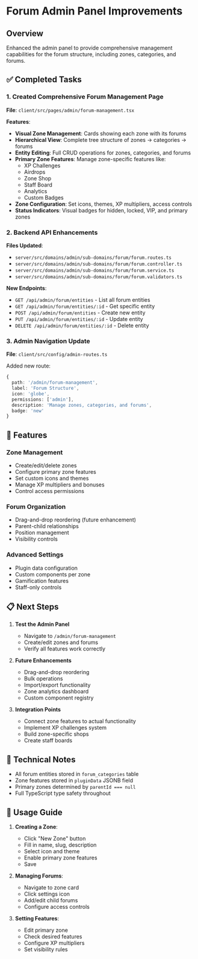 # Forum Admin Panel Improvements

## Overview

Enhanced the admin panel to provide comprehensive management capabilities for the forum structure, including zones, categories, and forums.

## ✅ Completed Tasks

### 1. Created Comprehensive Forum Management Page

**File**: `client/src/pages/admin/forum-management.tsx`

**Features**:

- **Visual Zone Management**: Cards showing each zone with its forums
- **Hierarchical View**: Complete tree structure of zones → categories → forums
- **Entity Editing**: Full CRUD operations for zones, categories, and forums
- **Primary Zone Features**: Manage zone-specific features like:
  - XP Challenges
  - Airdrops
  - Zone Shop
  - Staff Board
  - Analytics
  - Custom Badges
- **Zone Configuration**: Set icons, themes, XP multipliers, access controls
- **Status Indicators**: Visual badges for hidden, locked, VIP, and primary zones

### 2. Backend API Enhancements

**Files Updated**:

- `server/src/domains/admin/sub-domains/forum/forum.routes.ts`
- `server/src/domains/admin/sub-domains/forum/forum.controller.ts`
- `server/src/domains/admin/sub-domains/forum/forum.service.ts`
- `server/src/domains/admin/sub-domains/forum/forum.validators.ts`

**New Endpoints**:

- `GET /api/admin/forum/entities` - List all forum entities
- `GET /api/admin/forum/entities/:id` - Get specific entity
- `POST /api/admin/forum/entities` - Create new entity
- `PUT /api/admin/forum/entities/:id` - Update entity
- `DELETE /api/admin/forum/entities/:id` - Delete entity

### 3. Admin Navigation Update

**File**: `client/src/config/admin-routes.ts`

Added new route:

```typescript
{
  path: '/admin/forum-management',
  label: 'Forum Structure',
  icon: 'globe',
  permissions: ['admin'],
  description: 'Manage zones, categories, and forums',
  badge: 'new'
}
```

## 🚀 Features

### Zone Management

- Create/edit/delete zones
- Configure primary zone features
- Set custom icons and themes
- Manage XP multipliers and bonuses
- Control access permissions

### Forum Organization

- Drag-and-drop reordering (future enhancement)
- Parent-child relationships
- Position management
- Visibility controls

### Advanced Settings

- Plugin data configuration
- Custom components per zone
- Gamification features
- Staff-only controls

## 📋 Next Steps

1. **Test the Admin Panel**

   - Navigate to `/admin/forum-management`
   - Create/edit zones and forums
   - Verify all features work correctly

2. **Future Enhancements**

   - Drag-and-drop reordering
   - Bulk operations
   - Import/export functionality
   - Zone analytics dashboard
   - Custom component registry

3. **Integration Points**
   - Connect zone features to actual functionality
   - Implement XP challenges system
   - Build zone-specific shops
   - Create staff boards

## 🔧 Technical Notes

- All forum entities stored in `forum_categories` table
- Zone features stored in `pluginData` JSONB field
- Primary zones determined by `parentId === null`
- Full TypeScript type safety throughout

## 📝 Usage Guide

1. **Creating a Zone**:

   - Click "New Zone" button
   - Fill in name, slug, description
   - Select icon and theme
   - Enable primary zone features
   - Save

2. **Managing Forums**:

   - Navigate to zone card
   - Click settings icon
   - Add/edit child forums
   - Configure access controls

3. **Setting Features**:
   - Edit primary zone
   - Check desired features
   - Configure XP multipliers
   - Set visibility rules
